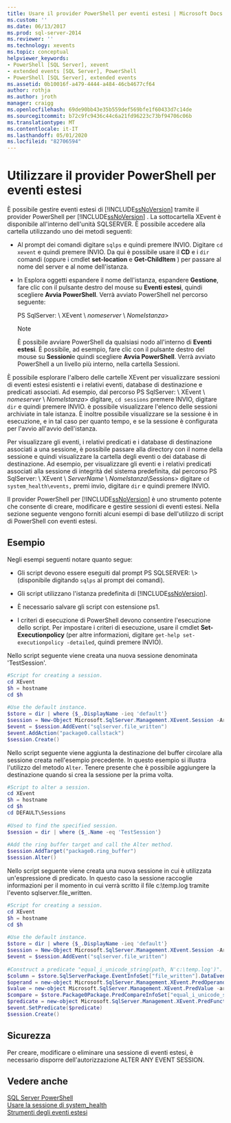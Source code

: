 ```yaml
---
title: Usare il provider PowerShell per eventi estesi | Microsoft Docs
ms.custom: ''
ms.date: 06/13/2017
ms.prod: sql-server-2014
ms.reviewer: ''
ms.technology: xevents
ms.topic: conceptual
helpviewer_keywords:
- PowerShell [SQL Server], xevent
- extended events [SQL Server], PowerShell
- PowerShell [SQL Server], extended events
ms.assetid: 0b10016f-a479-4444-a484-46cb4677cf64
author: rothja
ms.author: jroth
manager: craigg
ms.openlocfilehash: 69de90bb43e35b559def569bfe1f60433d7c14de
ms.sourcegitcommit: b72c9fc9436c44c6a21fd96223c73bf94706c06b
ms.translationtype: MT
ms.contentlocale: it-IT
ms.lasthandoff: 05/01/2020
ms.locfileid: "82706594"
---
```

# <a name="use-the-powershell-provider-for-extended-events"></a>Utilizzare il provider PowerShell per eventi estesi
  È possibile gestire eventi estesi di [!INCLUDE[ssNoVersion](../../includes/ssnoversion-md.md)] tramite il provider PowerShell per [!INCLUDE[ssNoVersion](../../includes/ssnoversion-md.md)] . La sottocartella XEvent è disponibile all'interno dell'unità SQLSERVER. È possibile accedere alla cartella utilizzando uno dei metodi seguenti:  
  
-   Al prompt dei comandi digitare `sqlps` e quindi premere INVIO. Digitare `cd xevent` e quindi premere INVIO. Da qui è possibile usare il **CD** e i `dir` comandi (oppure i cmdlet **set-location** e **Get-ChildItem** ) per passare al nome del server e al nome dell'istanza.  
  
-   In Esplora oggetti espandere il nome dell'istanza, espandere **Gestione**, fare clic con il pulsante destro del mouse su **Eventi estesi**, quindi scegliere **Avvia PowerShell**. Verrà avviato PowerShell nel percorso seguente:  
  
     PS SqlServer: \ XEvent \\ *nomeserver* \\ *NomeIstanza*>  
  
    > [!NOTE]  
    >  È possibile avviare PowerShell da qualsiasi nodo all'interno di **Eventi estesi**. È possibile, ad esempio, fare clic con il pulsante destro del mouse su **Sessioni**e quindi scegliere **Avvia PowerShell**. Verrà avviato PowerShell a un livello più interno, nella cartella Sessioni.  
  
 È possibile esplorare l'albero delle cartelle XEvent per visualizzare sessioni di eventi estesi esistenti e i relativi eventi, database di destinazione e predicati associati. Ad esempio, dal percorso PS SqlServer: \ XEvent \\ *nomeserver* \\ *NomeIstanza*> digitare, `cd sessions` premere INVIO, digitare `dir` e quindi premere INVIO. è possibile visualizzare l'elenco delle sessioni archiviate in tale istanza. È inoltre possibile visualizzare se la sessione è in esecuzione, e in tal caso per quanto tempo, e se la sessione è configurata per l'avvio all'avvio dell'istanza.  
  
 Per visualizzare gli eventi, i relativi predicati e i database di destinazione associati a una sessione, è possibile passare alla directory con il nome della sessione e quindi visualizzare la cartella degli eventi o dei database di destinazione. Ad esempio, per visualizzare gli eventi e i relativi predicati associati alla sessione di integrità del sistema predefinita, dal percorso PS SqlServer: \ XEvent \\ *ServerName* \\ *NomeIstanza*\Sessions> digitare `cd system_health\events,` premi invio, digitare `dir` e quindi premere INVIO.  
  
 Il provider PowerShell per [!INCLUDE[ssNoVersion](../../includes/ssnoversion-md.md)] è uno strumento potente che consente di creare, modificare e gestire sessioni di eventi estesi. Nella sezione seguente vengono forniti alcuni esempi di base dell'utilizzo di script di PowerShell con eventi estesi.  
  
## <a name="examples"></a>Esempio  
 Negli esempi seguenti notare quanto segue:  
  
-   Gli script devono essere eseguiti dal prompt PS SQLSERVER: \\> (disponibile digitando `sqlps` al prompt dei comandi).  
  
-   Gli script utilizzano l'istanza predefinita di [!INCLUDE[ssNoVersion](../../includes/ssnoversion-md.md)].  
  
-   È necessario salvare gli script con estensione ps1.  
  
-   I criteri di esecuzione di PowerShell devono consentire l'esecuzione dello script. Per impostare i criteri di esecuzione, usare il cmdlet **Set-Executionpolicy** (per altre informazioni, digitare `get-help set-executionpolicy -detailed`, quindi premere INVIO).  
  
 Nello script seguente viene creata una nuova sessione denominata 'TestSession'.  
  
```powershell
#Script for creating a session.  
cd XEvent  
$h = hostname  
cd $h  
  
#Use the default instance.  
$store = dir | where {$_.DisplayName -ieq 'default'}  
$session = New-Object Microsoft.SqlServer.Management.XEvent.Session -ArgumentList $store, "TestSession"  
$event = $session.AddEvent("sqlserver.file_written")  
$event.AddAction("package0.callstack")  
$session.Create()  
```  
  
 Nello script seguente viene aggiunta la destinazione del buffer circolare alla sessione creata nell'esempio precedente. In questo esempio si illustra l'utilizzo del metodo `Alter`. Tenere presente che è possibile aggiungere la destinazione quando si crea la sessione per la prima volta.  
  
```powershell
#Script to alter a session.  
cd XEvent  
$h = hostname  
cd $h  
cd DEFAULT\Sessions  
  
#Used to find the specified session.  
$session = dir | where {$_.Name -eq 'TestSession'}  
  
#Add the ring buffer target and call the Alter method.  
$session.AddTarget("package0.ring_buffer")  
$session.Alter()  
```  
  
 Nello script seguente viene creata una nuova sessione in cui è utilizzata un'espressione di predicato. In questo caso la sessione raccoglie informazioni per il momento in cui verrà scritto il file c:\temp.log tramite l'evento sqlserver.file_written.  
  
```powershell
#Script for creating a session.  
cd XEvent  
$h = hostname  
cd $h  
  
#Use the default instance.  
$store = dir | where {$_.DisplayName -ieq 'default'}  
$session = New-Object Microsoft.SqlServer.Management.XEvent.Session -ArgumentList $store, "TestSession2"  
$event = $session.AddEvent("sqlserver.file_written")  
  
#Construct a predicate "equal_i_unicode_string(path, N'c:\temp.log')".  
$column = $store.SqlServerPackage.EventInfoSet["file_written"].DataEventColumnInfoSet["path"]  
$operand = new-object Microsoft.SqlServer.Management.XEvent.PredOperand -argumentlist $column  
$value = new-object Microsoft.SqlServer.Management.XEvent.PredValue -argumentlist "c:\temp.log"  
$compare = $store.Package0Package.PredCompareInfoSet["equal_i_unicode_string"]  
$predicate = new-object Microsoft.SqlServer.Management.XEvent.PredFunctionExpr -ArgumentList $compare, $operand, $value  
$event.SetPredicate($predicate)  
$session.Create()  
```  
  
## <a name="security"></a>Sicurezza  
 Per creare, modificare o eliminare una sessione di eventi estesi, è necessario disporre dell'autorizzazione ALTER ANY EVENT SESSION.  
  
## <a name="see-also"></a>Vedere anche  
 [SQL Server PowerShell](../../powershell/sql-server-powershell.md)   
 [Usare la sessione di system_health](use-the-ssms-xe-profiler.md)   
 [Strumenti degli eventi estesi](extended-events-tools.md)  
